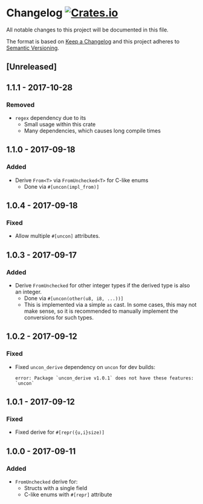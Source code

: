 # Changelog [![Crates.io][crate-badge]][crate]
All notable changes to this project will be documented in this file.

The format is based on [Keep a Changelog](http://keepachangelog.com/en/1.0.0/)
and this project adheres to [Semantic Versioning](http://semver.org/spec/v2.0.0.html).

## [Unreleased]

## 1.1.1 - 2017-10-28
### Removed
- `regex` dependency due to its
  - Small usage within this crate
  - Many dependencies, which causes long compile times

## 1.1.0 - 2017-09-18
### Added
- Derive `From<T>` via `FromUnchecked<T>` for C-like enums
  - Done via `#[uncon(impl_from)]`

## 1.0.4 - 2017-09-18
### Fixed
- Allow multiple `#[uncon]` attributes.

## 1.0.3 - 2017-09-17
### Added
- Derive `FromUnchecked` for other integer types if the derived type is also an
  integer.
  - Done via `#[uncon(other(u8, i8, ...))]`
  - This is implemented via a simple `as` cast. In some cases, this may not make
    sense, so it is recommended to manually implement the conversions for such
    types.

## 1.0.2 - 2017-09-12
### Fixed
- Fixed `uncon_derive` dependency on `uncon` for dev builds:

  ```
  error: Package `uncon_derive v1.0.1` does not have these features: `uncon`
  ```

## 1.0.1 - 2017-09-12
### Fixed
- Fixed derive for `#[repr({u,i}size)]`

## 1.0.0 - 2017-09-11
### Added
- `FromUnchecked` derive for:
    - Structs with a single field
    - C-like enums with `#[repr]` attribute

[crate]:       https://crates.io/crates/uncon_derive
[crate-badge]: https://img.shields.io/crates/v/uncon_derive.svg
